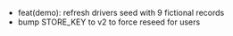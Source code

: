 - feat(demo): refresh drivers seed with 9 fictional records
- bump STORE_KEY to v2 to force reseed for users
